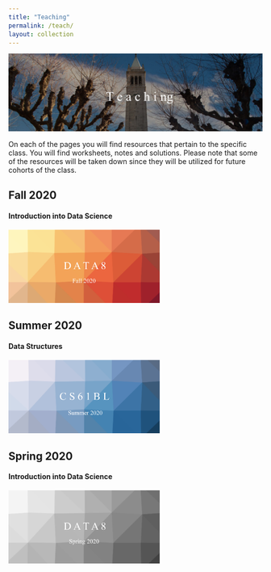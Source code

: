 ```yaml
---
title: "Teaching"
permalink: /teach/
layout: collection
---
```


![alttext](/berk.JPG)


On each of the pages you will find resources that pertain to the specific class.
You will find worksheets, notes and solutions. Please note that some of the resources will be taken down since they will be utilized for future cohorts of the class.

## Fall 2020
#### Introduction into Data Science
<a href="/categories/d8/"><img src="/DATA8fa.png" width="300"></a>

## Summer 2020
#### Data Structures
<a href="/categories/61bl/"><img src="/CS61BL.png" width="300"></a>

## Spring 2020
#### Introduction into Data Science
<a href="/teach/"><img src="/DATA8Gray.png" width="300"></a>
